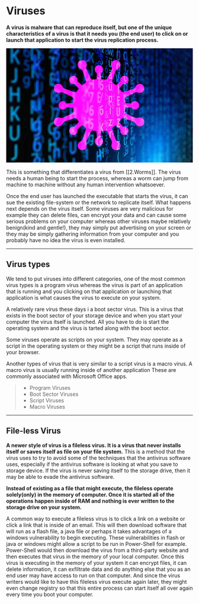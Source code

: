 # Viruses
**A virus is malware that can reproduce itself, but one of the unique characteristics of a virus is that it needs you (the end user) to click on or launch that application to start the virus replication process.**

![virus](../images/virus.jpeg)

This is something that differentiates a virus from [[2.Worms]]. The virus needs a human being to start the process, whereas a worm can jump from machine to machine without any human intervention whatsoever. 

Once the end user has launched the executable that starts the virus, it can sue the existing file-system or the network to replicate itself. What happens next depends on the virus itself. Some viruses are very malicious for example they can delete files, can encrypt your data and can cause some serious problems on your computer whereas other viruses maybe relatively benign(kind and gentle!), they may simply put advertising on your screen or they may be simply gathering information from your computer and you probably have no idea the virus is even installed.

---
## Virus types
We tend to put viruses into different categories, one of the most common virus types is a program virus whereas the virus is part of an application that is running and you clicking on that application or launching that application is what causes the virus to execute on your system.

A relatively rare virus these days i a boot sector virus. This is a virus that exists in the boot sector of your storage device and when you start your computer the virus itself is launched. All you have to do is start the operating system and the virus is tarted along with the boot sector.

Some viruses operate as scripts on your system. They may operate as a script in the operating system or they might be a script that runs inside of your browser.

Another types of virus that is very similar to a script virus is a macro virus. A macro virus is usually running inside of another application These are commonly associated with Microsoft Office apps.

> - Program Viruses
>  - Boot Sector Viruses
>  - Script Viruses
>  - Macro Viruses

---
## File-less Virus
**A newer style of virus is a fileless virus. It is a virus that never installs itself or saves itself as file on your file system.** This is a method that the virus uses to try to avoid some of the techniques that the antivirus software uses, especially if the antivirus software is looking at what you save to storage device. If the virus is never saving itself to the storage drive, then it may be able to evade the antivirus software.

**Instead of existing as a file that might execute, the fileless operate solely(only) in the memory of computer. Once it is started all of the operations happen inside of RAM and nothing is ever written to the storage drive on your system.**

A common way to execute a fileless virus is to click a link on a website or click a link that is inside of an email. This will then download software that will run as a flash file, a java file or perhaps it takes advantages of a windows vulnerability to begin executing. These vulnerabilities in flash or java or windows might allow a script to be run in Power-Shell for example. Power-Shell would then download the virus from  a third-party website and then executes that virus in the memory of your local computer. Once this virus is executing in the memory of your system it can encrypt files, it can delete information, it can exfiltrate data and do anything else that you as an end user may have access to run on that computer. And since the virus writers would like to have this fileless virus execute again later, they might even change registry so that this entire process can start itself all over again every time you boot your computer.